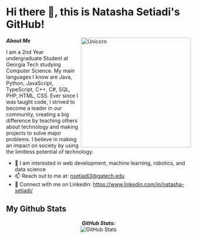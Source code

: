 # Hi there 👋, this is Natasha Setiadi's GitHub!

<img align="right" width=300px alt="Unicorn" src="https://media.tenor.com/PP9v7VIs6R4AAAAd/scaler-create-impact.gif" />

***About Me***

I am a 2nd Year undergraduate Student at Georgia Tech studying Computer Science. My main languages I know are Java, Python, JavaScript, TypeScript, C++, C#, SQL, PHP, HTML, CSS. Ever since I was taught code, I strived to become a leader in our community, creating a big difference by teaching others about technology and making projects to solve major problems. I believe in making an impact on society by using the limitless potential of technology.
- 🤖 I am interested in web development, machine learning, robotics, and data science
- 📫 Reach out to me at: <a href="nsetiadi3@gatech.edu">nsetiadi3@gatech.edu</a>
- 🙌 Connect with me on Linkedin: https://www.linkedin.com/in/natasha-setiadi/

<h2>My Github Stats</h2>

<div>


  <p align="center">
  <b><em>GitHub Stats:</em></b> <br/>
    <img src="https://github-readme-stats.vercel.app/api?username=NatashaSetiadi" alt="GitHub Stats" /> <br/><br/>

</div>


